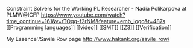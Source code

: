 Constraint Solvers for the Working PL Researcher - Nadia Polikarpova at PLMW@ICFP https://www.youtube.com/watch?time_continue=161&v=rTOqg-f2rNM&feature=emb_logo&t=487s [[Programming languages]] [[video]] [[SMT]] [[Z3]] [[Verification]]

My Essence'/Savile Row page http://www.hakank.org/savile_row/ 